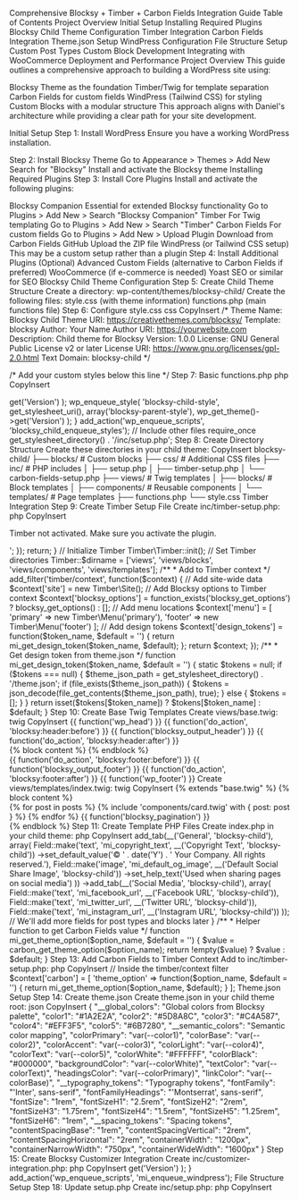 Comprehensive Blocksy + Timber + Carbon Fields Integration Guide
Table of Contents
Project Overview
Initial Setup
Installing Required Plugins
Blocksy Child Theme Configuration
Timber Integration
Carbon Fields Integration
Theme.json Setup
WindPress Configuration
File Structure Setup
Custom Post Types
Custom Block Development
Integrating with WooCommerce
Deployment and Performance
Project Overview
This guide outlines a comprehensive approach to building a WordPress site using:

Blocksy Theme as the foundation
Timber/Twig for template separation
Carbon Fields for custom fields
WindPress (Tailwind CSS) for styling
Custom Blocks with a modular structure
This approach aligns with Daniel's architecture while providing a clear path for your site development.

Initial Setup
Step 1: Install WordPress
Ensure you have a working WordPress installation.

Step 2: Install Blocksy Theme
Go to Appearance > Themes > Add New
Search for "Blocksy"
Install and activate the Blocksy theme
Installing Required Plugins
Step 3: Install Core Plugins
Install and activate the following plugins:

Blocksy Companion
Essential for extended Blocksy functionality
Go to Plugins > Add New > Search "Blocksy Companion"
Timber
For Twig templating
Go to Plugins > Add New > Search "Timber"
Carbon Fields
For custom fields
Go to Plugins > Add New > Upload Plugin
Download from Carbon Fields GitHub
Upload the ZIP file
WindPress (or Tailwind CSS setup)
This may be a custom setup rather than a plugin
Step 4: Install Additional Plugins (Optional)
Advanced Custom Fields (alternative to Carbon Fields if preferred)
WooCommerce (if e-commerce is needed)
Yoast SEO or similar for SEO
Blocksy Child Theme Configuration
Step 5: Create Child Theme Structure
Create a directory: wp-content/themes/blocksy-child/
Create the following files:
style.css (with theme information)
functions.php (main functions file)
Step 6: Configure style.css
css
CopyInsert
/*
Theme Name: Blocksy Child
Theme URI: https://creativethemes.com/blocksy/
Template: blocksy
Author: Your Name
Author URI: https://yourwebsite.com
Description: Child theme for Blocksy
Version: 1.0.0
License: GNU General Public License v2 or later
License URI: https://www.gnu.org/licenses/gpl-2.0.html
Text Domain: blocksy-child
*/

/* Add your custom styles below this line */
Step 7: Basic functions.php
php
CopyInsert
<?php
/**
 * Blocksy Child Theme Functions
 */

// Enqueue parent theme stylesheet
function blocksy_child_enqueue_styles() {
    wp_enqueue_style(
        'blocksy-parent-style',
        get_template_directory_uri() . '/style.css',
        array(),
        wp_get_theme('blocksy')->get('Version')
    );
    
    wp_enqueue_style(
        'blocksy-child-style',
        get_stylesheet_uri(),
        array('blocksy-parent-style'),
        wp_get_theme()->get('Version')
    );
}
add_action('wp_enqueue_scripts', 'blocksy_child_enqueue_styles');

// Include other files
require_once get_stylesheet_directory() . '/inc/setup.php';
Step 8: Create Directory Structure
Create these directories in your child theme:

CopyInsert
blocksy-child/
├── blocks/           # Custom blocks
├── css/              # Additional CSS files
├── inc/              # PHP includes
│   ├── setup.php
│   ├── timber-setup.php
│   └── carbon-fields-setup.php
├── views/            # Twig templates
│   ├── blocks/       # Block templates
│   ├── components/   # Reusable components
│   └── templates/    # Page templates
├── functions.php
└── style.css
Timber Integration
Step 9: Create Timber Setup File
Create inc/timber-setup.php:

php
CopyInsert
<?php
/**
 * Timber setup and configuration
 */

if (!class_exists('Timber\\Timber')) {
    add_action('admin_notices', function() {
        echo '<div class="error"><p>Timber not activated. Make sure you activate the plugin.</p></div>';
    });
    return;
}

// Initialize Timber
Timber\Timber::init();

// Set Timber directories
Timber::$dirname = ['views', 'views/blocks', 'views/components', 'views/templates'];

/**
 * Add to Timber context
 */
add_filter('timber/context', function($context) {
    // Add site-wide data
    $context['site'] = new Timber\Site();
    
    // Add Blocksy options to Timber context
    $context['blocksy_options'] = function_exists('blocksy_get_options') ? blocksy_get_options() : [];
    
    // Add menu locations
    $context['menu'] = [
        'primary' => new Timber\Menu('primary'),
        'footer' => new Timber\Menu('footer')
    ];
    
    // Add design tokens
    $context['design_tokens'] = function($token_name, $default = '') {
        return mi_get_design_token($token_name, $default);
    };
    
    return $context;
});

/**
 * Get design token from theme.json
 */
function mi_get_design_token($token_name, $default = '') {
    static $tokens = null;
    
    if ($tokens === null) {
        $theme_json_path = get_stylesheet_directory() . '/theme.json';
        if (file_exists($theme_json_path)) {
            $tokens = json_decode(file_get_contents($theme_json_path), true);
        } else {
            $tokens = [];
        }
    }
    
    return isset($tokens[$token_name]) ? $tokens[$token_name] : $default;
}
Step 10: Create Base Twig Templates
Create views/base.twig:

twig
CopyInsert
<!DOCTYPE html>
<html {{ function('language_attributes') }}>
<head>
    {{ function('wp_head') }}
</head>
<body {{ function('body_class') }}>
    {{ function('do_action', 'blocksy:header:before') }}
    {{ function('blocksy_output_header') }}
    {{ function('do_action', 'blocksy:header:after') }}

    <main id="main" class="site-main">
        {% block content %}
            <!-- Content will be replaced by child templates -->
        {% endblock %}
    </main>

    {{ function('do_action', 'blocksy:footer:before') }}
    {{ function('blocksy_output_footer') }}
    {{ function('do_action', 'blocksy:footer:after') }}
    
    {{ function('wp_footer') }}
</body>
</html>
Create views/templates/index.twig:

twig
CopyInsert
{% extends "base.twig" %}

{% block content %}
    <div class="container">
        {% for post in posts %}
            {% include 'components/card.twig' with { post: post } %}
        {% endfor %}
        
        {{ function('blocksy_pagination') }}
    </div>
{% endblock %}
Step 11: Create Template PHP Files
Create index.php in your child theme:

php
CopyInsert
<?php
/**
 * Main template file
 */
$context = Timber\Timber::context();
$context['posts'] = Timber::get_posts();

Timber::render('templates/index.twig', $context);
Carbon Fields Integration
Step 12: Create Carbon Fields Setup File
Create inc/carbon-fields-setup.php:

php
CopyInsert
<?php
/**
 * Carbon Fields setup and configuration
 */

use Carbon_Fields\Container;
use Carbon_Fields\Field;

// Boot Carbon Fields
add_action('after_setup_theme', 'crb_load');
function crb_load() {
    \Carbon_Fields\Carbon_Fields::boot();
}

// Register fields
add_action('carbon_fields_register_fields', 'mi_register_carbon_fields');
function mi_register_carbon_fields() {
    // Theme Options
    Container::make('theme_options', __('Theme Options', 'blocksy-child'))
        ->add_tab(__('General', 'blocksy-child'), array(
            Field::make('text', 'mi_copyright_text', __('Copyright Text', 'blocksy-child'))
                ->set_default_value('© ' . date('Y') . ' Your Company. All rights reserved.'),
            Field::make('image', 'mi_default_og_image', __('Default Social Share Image', 'blocksy-child'))
                ->set_help_text('Used when sharing pages on social media')
        ))
        ->add_tab(__('Social Media', 'blocksy-child'), array(
            Field::make('text', 'mi_facebook_url', __('Facebook URL', 'blocksy-child')),
            Field::make('text', 'mi_twitter_url', __('Twitter URL', 'blocksy-child')),
            Field::make('text', 'mi_instagram_url', __('Instagram URL', 'blocksy-child'))
        ));
    
    // We'll add more fields for post types and blocks later
}

/**
 * Helper function to get Carbon Fields value
 */
function mi_get_theme_option($option_name, $default = '') {
    $value = carbon_get_theme_option($option_name);
    return !empty($value) ? $value : $default;
}
Step 13: Add Carbon Fields to Timber Context
Add to inc/timber-setup.php:

php
CopyInsert
// Inside the timber/context filter
$context['carbon'] = [
    'theme_option' => function($option_name, $default = '') {
        return mi_get_theme_option($option_name, $default);
    }
];
Theme.json Setup
Step 14: Create theme.json
Create theme.json in your child theme root:

json
CopyInsert
{
  "__global_colors": "Global colors from Blocksy palette",
  "color1": "#1A2E2A",
  "color2": "#5D8A8C",
  "color3": "#C4A587",
  "color4": "#EFF3F5",
  "color5": "#6B7280",
  
  "__semantic_colors": "Semantic color mapping",
  "colorPrimary": "var(--color1)",
  "colorBase": "var(--color2)",
  "colorAccent": "var(--color3)",
  "colorLight": "var(--color4)",
  "colorText": "var(--color5)",
  "colorWhite": "#FFFFFF",
  "colorBlack": "#000000",
  
  "backgroundColor": "var(--colorWhite)",
  "textColor": "var(--colorText)",
  "headingsColor": "var(--colorPrimary)",
  "linkColor": "var(--colorBase)",
  
  "__typography_tokens": "Typography tokens",
  "fontFamily": "'Inter', sans-serif",
  "fontFamilyHeadings": "'Montserrat', sans-serif",
  "fontSize": "1rem",
  "fontSizeH1": "2.5rem",
  "fontSizeH2": "2rem",
  "fontSizeH3": "1.75rem",
  "fontSizeH4": "1.5rem",
  "fontSizeH5": "1.25rem",
  "fontSizeH6": "1rem",
  
  "__spacing_tokens": "Spacing tokens",
  "contentSpacingBase": "1rem",
  "contentSpacingVertical": "2rem",
  "contentSpacingHorizontal": "2rem",
  "containerWidth": "1200px",
  "containerNarrowWidth": "750px",
  "containerWideWidth": "1600px"
}
Step 15: Create Blocksy Customizer Integration
Create inc/customizer-integration.php:

php
CopyInsert
<?php
/**
 * Blocksy Customizer Integration
 */

/**
 * Sync Blocksy customizer settings with theme.json
 */
function mi_sync_blocksy_with_theme_json() {
    // Path to theme.json
    $theme_json_path = get_stylesheet_directory() . '/theme.json';
    
    // Get Blocksy settings
    $blocksy_palette = get_theme_mod('colorPalette', []);
    $typography_settings = get_theme_mod('typography', []);
    $container_width = get_theme_mod('container_width', '1200px');
    
    // Load theme.json
    if (file_exists($theme_json_path)) {
        $theme_json = json_decode(file_get_contents($theme_json_path), true);
    } else {
        $theme_json = [];
    }
    
    // Update global colors in theme.json based on Blocksy palette
    if (!empty($blocksy_palette)) {
        if (isset($blocksy_palette['color1'])) $theme_json['color1'] = $blocksy_palette['color1'];
        if (isset($blocksy_palette['color2'])) $theme_json['color2'] = $blocksy_palette['color2'];
        if (isset($blocksy_palette['color3'])) $theme_json['color3'] = $blocksy_palette['color3'];
        if (isset($blocksy_palette['color4'])) $theme_json['color4'] = $blocksy_palette['color4'];
        if (isset($blocksy_palette['color5'])) $theme_json['color5'] = $blocksy_palette['color5'];
    }
    
    // Update typography settings
    if (!empty($typography_settings)) {
        if (isset($typography_settings['baseFont']['family'])) {
            $theme_json['fontFamily'] = $typography_settings['baseFont']['family'];
        }
        if (isset($typography_settings['headingsFont']['family'])) {
            $theme_json['fontFamilyHeadings'] = $typography_settings['headingsFont']['family'];
        }
    }
    
    // Update spacing settings
    $theme_json['containerWidth'] = $container_width;
    
    // Write updated theme.json
    file_put_contents($theme_json_path, json_encode($theme_json, JSON_PRETTY_PRINT));
}

// Run sync when customizer settings are saved
add_action('customize_save_after', 'mi_sync_blocksy_with_theme_json');
WindPress Configuration
Step 16: Create WindPress Configuration
Create css/windpress-theme.css:

css
CopyInsert
/* Windpress Theme CSS - Combining Windpress defaults with custom theme */
@layer theme, base, components, utilities;

/* Import Tailwind layers */
@import "tailwindcss/theme.css" layer(theme) theme(static);
/* @import "tailwindcss/preflight.css" layer(base); - Commented out to avoid conflicts */
@import "tailwindcss/utilities.css" layer(utilities);

/* Import Tailwind and plugins */
@import "tailwindcss";
@plugin '@tailwindcss/typography' { strategy: 'class'; }

/* Import theme tokens from JSON file */
@theme "../theme.json";
Step 17: Enqueue WindPress CSS
Add to functions.php:

php
CopyInsert
// Enqueue WindPress CSS
function mi_enqueue_windpress() {
    wp_enqueue_style(
        'mi-windpress',
        get_stylesheet_directory_uri() . '/css/windpress-theme.css',
        array('blocksy-child-style'),
        wp_get_theme()->get('Version')
    );
}
add_action('wp_enqueue_scripts', 'mi_enqueue_windpress');
File Structure Setup
Step 18: Update setup.php
Create inc/setup.php:

php
CopyInsert
<?php
/**
 * Theme setup and includes
 */

// Include other setup files
require_once get_stylesheet_directory() . '/inc/timber-setup.php';
require_once get_stylesheet_directory() . '/inc/carbon-fields-setup.php';
require_once get_stylesheet_directory() . '/inc/customizer-integration.php';

// Include custom post types
require_once get_stylesheet_directory() . '/inc/post-types.php';

// Include custom blocks
$blocks_dir = get_stylesheet_directory() . '/blocks';
if (is_dir($blocks_dir)) {
    $block_folders = glob($blocks_dir . '/*', GLOB_ONLYDIR);
    foreach ($block_folders as $block_folder) {
        $block_php = $block_folder . '/Block.php';
        if (file_exists($block_php)) {
            require_once $block_php;
        }
    }
}
Custom Post Types
Step 19: Create Post Types File
Create inc/post-types.php:

php
CopyInsert
<?php
/*